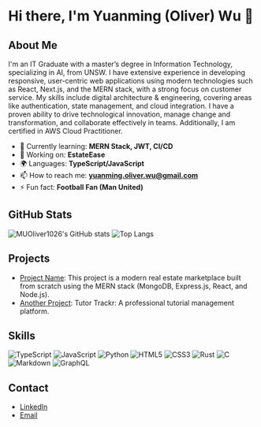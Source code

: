 # Hi there, I'm Yuanming (Oliver) Wu 👋

## About Me
I'm an IT Graduate with a master’s degree in Information Technology, specializing in AI, from UNSW. I have extensive experience in developing responsive, user-centric web applications using modern technologies such as React, Next.js, and the MERN stack, with a strong focus on customer service. My skills include digital architecture & engineering, covering areas like authentication, state management, and cloud integration. I have a proven ability to drive technological innovation, manage change and transformation, and collaborate effectively in teams. Additionally, I am certified in AWS Cloud Practitioner.

- 🌱 Currently learning: **MERN Stack, JWT, CI/CD**
- 🔭 Working on: **EstateEase**
- 🌍 Languages: **TypeScript/JavaScript**
- 📫 How to reach me: **yuanming.oliver.wu@gmail.com**
- ⚡ Fun fact: **Football Fan (Man United)**

## GitHub Stats
![MUOliver1026's GitHub stats](https://github-readme-stats.vercel.app/api?username=MUOliver1026&show_icons=true&theme=radical)
![Top Langs](https://github-readme-stats.vercel.app/api/top-langs/?username=MUOliver1026&layout=compact&theme=radical)

## Projects
- [Project Name](https://github.com/MUOliver1026/EstateEase): This project is a modern real estate marketplace built from scratch using the MERN stack (MongoDB, Express.js, React, and Node.js).
- [Another Project](https://github.com/MUOliver1026/tutor_management_platform): Tutor Trackr: A professional tutorial management platform.

## Skills
![TypeScript](https://img.shields.io/badge/typescript-%23007ACC.svg?style=for-the-badge&logo=typescript&logoColor=white)
![JavaScript](https://img.shields.io/badge/-JavaScript-yellow?style=flat&logo=javascript)
![Python](https://img.shields.io/badge/python-3670A0?style=for-the-badge&logo=python&logoColor=ffdd54)
![HTML5](https://img.shields.io/badge/-HTML5-orange?style=flat&logo=html5)
![CSS3](https://img.shields.io/badge/-CSS3-blue?style=flat&logo=css3)
![Rust](https://img.shields.io/badge/rust-%23000000.svg?style=for-the-badge&logo=rust&logoColor=white)
![C](https://img.shields.io/badge/c-%2300599C.svg?style=for-the-badge&logo=c&logoColor=white)
![Markdown](https://img.shields.io/badge/markdown-%23000000.svg?style=for-the-badge&logo=markdown&logoColor=white)
![GraphQL](https://img.shields.io/badge/-GraphQL-E10098?style=for-the-badge&logo=graphql&logoColor=white)

## Contact
- [LinkedIn](https://www.linkedin.com/in/yuanming-wu-094b40232/)
- [Email](mailto:yuanming.oliver.wu@gmail.com)
